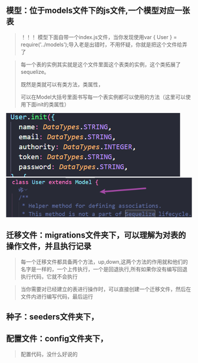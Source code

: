 ## 模型：位于models文件下的js文件,一个模型对应一张表

> ！！！ 模型下面自带一个index.js文件，当你发现使用var { User } = require('../models');导入老是出错时，不用怀疑，你就是把这个文件给弄了

> 每一个表的实例其实就是这个文件里面这个表类的实例，这个类拓展了sequelize。
>
> 既然是类就可以有类方法，类属性，
>
> 可以在Model大括号里面书写每一个表实例都可以使用的方法（这里可以使用下面init的类属性）

![1726045914143](images/对于模型，迁移文件的理解/1726045914143.png)![1726045928686](images/对于模型，迁移文件的理解/1726045928686.png)

## 迁移文件：migrations文件夹下，可以理解为对表的操作文件，并且执行记录

> 每一个迁移文件都具备两个方法，up,down,这两个方法的作用就和他们的名字是一样的，一个上传执行，一个是回退执行,所有如果你没有编写回退执行代码，它就不会执行

> 当你需要对已经建立的表进行操作时，可以直接创建一个迁移文件，然后在文件内进行编写代码，最后运行

## 种子：seeders文件夹下，

## 配置文件：config文件夹下，

> 配置代码，没什么好说的
